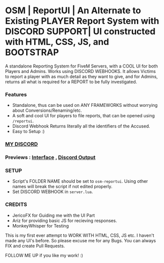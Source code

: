 # OSM | ReportUI | An Alternate to Existing PLAYER Report System with DISCORD SUPPORT| UI constructed with HTML, CSS, JS, and BOOTSTRAP

A standalone Reporting System for FiveM Servers, with a COOL UI for both Players and Admins. Works using DISCORD WEBHOOKS. It allows Victims to report a player with as much detail as they want to give, and for Admins, returns all what is required for a REPORT to be fully investigated. 

### Features
- Standalone, thus can be used on ANY FRAMEWORKS without worrying about Conversions/Renaming/etc. 
- A soft and cool UI for players to file reports, that can be opened using `/reportui`.
- Discord Webhook Returns literally all the identifiers of the Accused. 
- Easy to Setup :)

### [MY DISCORD](https://discord.gg/jrNxkpVaJU)
### Previews : [Interface](https://i.imgur.com/4035M0i.png) , [Discord Output](https://i.imgur.com/v5WHTon.png)

### SETUP 
- Script's FOLDER NAME should be set to `osm-reportui`. Using other names will break the script if not edited properly.
- Set DISCORD WEBHOOK in `server.lua`. 

### CREDITS
- JericoFX for Guiding me with the UI Part
- Ariz for providing basic JS for recieving responses. 
- MonkeyWhisper for Testing 

This is my first ever attempt to WORK WITH HTML, CSS, JS etc. I haven't made any UI's before. So please excuse me for any Bugs. You can always FIX and create Pull Requests. 
  
FOLLOW ME UP if you like my work! :)
